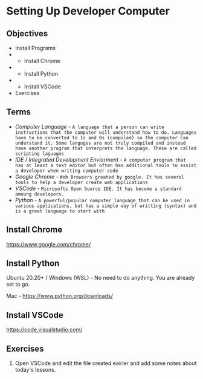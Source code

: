 # Setting Up Developer Computer

## Objectives
- Install Programs
- - Install Chrome
- - Install Python
- - Install VSCode
- Exercises

## Terms
- *Computer Language* - `A language that a person can write instructions that the computer will understand how to do. Languages have to be converted to 1s and 0s (compiled) so the computer can understand it. Some languges are not truly compiled and instead have another program that interprets the language. These are called scripting laguages`
- *IDE / Integrated Development Enviorment* - `A computer program that has at least a text editor but often has additional tools to assist a developer when writing computer code`
- *Google Chrome* - `Web Browsers greated by google. It has several tools to help a developer create web applications`
- *VSCode* - `Microsofts Open Source IDE. It has become a standard amoung developers.`
- *Python* - `A powerful/popular computer language that can be used in various applications, but has a simple way of writting (syntax) and is a great language to start with`

## Install Chrome
https://www.google.com/chrome/

## Install Python
Ubuntu 20.20+ / Windows (WSL) - No need to do anything. You are already set to go.

Mac - https://www.python.org/downloads/

## Install VSCode
https://code.visualstudio.com/

## Exercises
1. Open VSCode and edit the file created eairler and add some notes about today's lessons.